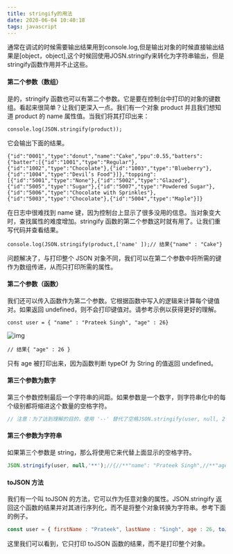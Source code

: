 ```yaml
---
title: stringify的用法
date: 2020-06-04 10:40:18
tags: javascript
---
```


通常在调试的时候需要输出结果用到console.log,但是输出对象的时候直接输出结果是[object，object],这个时候回使用JOSN.stringify来转化为字符串输出，但是stringify函数作用并不止这些。

#### 第二个参数（数组）

 是的，stringify 函数也可以有第二个参数。它是要在控制台中打印的对象的键数组。看起来很简单？让我们更深入一点。我们有一个对象 product 并且我们想知道 product 的 name 属性值。当我们将其打印出来： 

<!--more-->

```
console.log(JSON.stringify(product));
```

它会输出下面的结果。

```
{"id":"0001","type":"donut","name":"Cake","ppu":0.55,"batters":{"batter":[{"id":"1001","type":"Regular"},{"id":"1002","type":"Chocolate"},{"id":"1003","type":"Blueberry"},{"id":"1004","type":"Devil’s Food"}]},"topping":[{"id":"5001","type":"None"},{"id":"5002","type":"Glazed"},{"id":"5005","type":"Sugar"},{"id":"5007","type":"Powdered Sugar"},{"id":"5006","type":"Chocolate with Sprinkles"},{"id":"5003","type":"Chocolate"},{"id":"5004","type":"Maple"}]}
```

在日志中很难找到 name 键，因为控制台上显示了很多没用的信息。当对象变大时，查找属性的难度增加。stringify 函数的第二个参数这时就有用了。让我们重写代码并查看结果。

```
console.log(JSON.stringify(product,['name' ]);// 结果{"name" : "Cake"}
```

问题解决了，与打印整个 JSON 对象不同，我们可以在第二个参数中将所需的键作为数组传递，从而只打印所需的属性。

#### 第二个参数（函数）

我们还可以传入函数作为第二个参数。它根据函数中写入的逻辑来计算每个键值对。如果返回 undefined，则不会打印键值对。请参考示例以获得更好的理解。

```
const user = { "name" : "Prateek Singh", "age" : 26}
```

![img](https://mmbiz.qpic.cn/mmbiz_jpg/meG6Vo0Mevhb7n1qNrFAsm3KmzHvAue6LyRBqCIpiaeCpMNVc8RtFvJxOku0UcrsmQb0N9cCEy8PH4iadSurSAWw/640?wx_fmt=jpeg&tp=webp&wxfrom=5&wx_lazy=1&wx_co=1)

```
// 结果{ "age" : 26 }
```

只有 age 被打印出来，因为函数判断 typeOf 为 String 的值返回 undefined。

#### 第三个参数为数字

第三个参数控制最后一个字符串的间距。如果参数是一个数字，则字符串化中的每个级别都将缩进这个数量的空格字符。

```js
// 注意：为了达到理解的目的，使用 '--' 替代了空格JSON.stringify(user, null, 2);//{//--"name": "Prateek Singh",//--"age": 26,//--"country": "India"//}
```

#### 第三个参数为字符串

如果第三个参数是 string，那么将使用它来代替上面显示的空格字符。

```js
JSON.stringify(user, null,'**');//{//**"name": "Prateek Singh",//**"age": 26,//**"country": "India"//}// 这里 * 取代了空格字符
```

#### toJSON 方法

我们有一个叫 toJSON 的方法，它可以作为任意对象的属性。JSON.stringify 返回这个函数的结果并对其进行序列化，而不是将整个对象转换为字符串。参考下面的例子。

```js
const user = { firstName : "Prateek", lastName : "Singh", age : 26, toJSON() {    return {       fullName: `${this.firstName} + ${this.lastName}`    }; }}console.log(JSON.stringify(user));// 结果// "{ "fullName" : "Prateek Singh"}"
```

这里我们可以看到，它只打印 toJSON 函数的结果，而不是打印整个对象。

